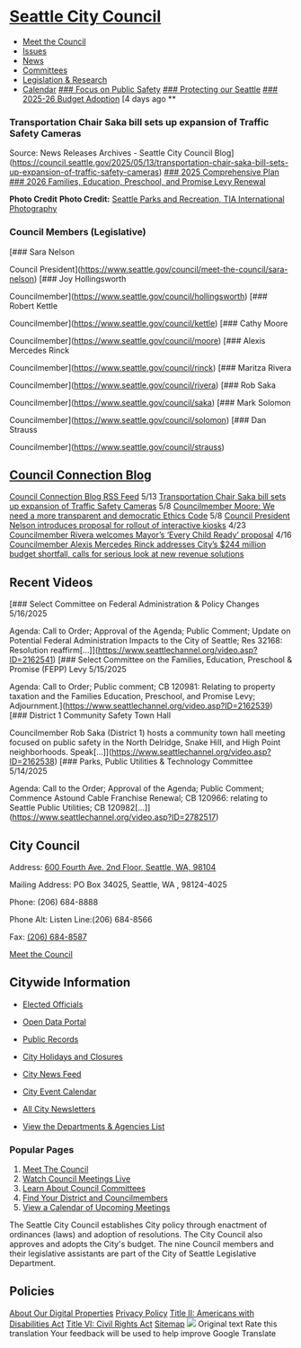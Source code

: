 

#  [Seattle City Council](https://www.seattle.gov/council) 

 *  [Meet the Council](https://www.seattle.gov/council/meet-the-council) 
 *  [Issues](https://www.seattle.gov/council/issues) 
 *  [News](https://www.seattle.gov/council/news) 
 *  [Committees](https://www.seattle.gov/council/committees) 
 *  [Legislation & Research](https://www.seattle.gov/council/legislation-and-research) 
 *  [Calendar](https://www.seattle.gov/council/calendar) 
  [### Focus on Public Safety](https://www.seattle.gov/council/issues/councils-focus-on-public-safety)   [### Protecting our Seattle](https://www.seattle.gov/council/issues/federal-changes-protecting-our-seattle)   [### 2025-26 Budget Adoption](https://www.seattle.gov/council/issues/2025-26-budget-adoption)   [4 days ago  **  

### Transportation Chair Saka bill sets up expansion of Traffic Safety Cameras

 Source: News Releases Archives - Seattle City Council Blog](https://council.seattle.gov/2025/05/13/transportation-chair-saka-bill-sets-up-expansion-of-traffic-safety-cameras)   [### 2025 Comprehensive Plan](https://www.seattle.gov/council/issues/2025-comprehensive-plan)   [### 2026 Families, Education, Preschool, and Promise Levy Renewal](https://www.seattle.gov/council/issues/families-education-preschool-and-promise-(fepp)-levy)  

  __Photo Credit__  __Photo Credit:__  [Seattle Parks and Recreation, TIA International Photography](https://www.flickr.com/photos/seattleparks)  

### Council Members (Legislative)

  [### Sara Nelson

 Council President](https://www.seattle.gov/council/meet-the-council/sara-nelson)   [### Joy Hollingsworth

 Councilmember](https://www.seattle.gov/council/hollingsworth)   [### Robert Kettle

 Councilmember](https://www.seattle.gov/council/kettle)   [### Cathy Moore

 Councilmember](https://www.seattle.gov/council/moore)   [### Alexis Mercedes Rinck

 Councilmember](https://www.seattle.gov/council/rinck)   [### Maritza Rivera

 Councilmember](https://www.seattle.gov/council/rivera)   [### Rob Saka

 Councilmember](https://www.seattle.gov/council/saka)   [### Mark Solomon

 Councilmember](https://www.seattle.gov/council/solomon)   [### Dan Strauss

 Councilmember](https://www.seattle.gov/council/strauss)  

##  [Council Connection Blog](https://council.seattle.gov) 

  [Council Connection Blog RSS Feed](https://council.seattle.gov/feed)  5/13  [Transportation Chair Saka bill sets up expansion of Traffic Safety Cameras](https://council.seattle.gov/2025/05/13/transportation-chair-saka-bill-sets-up-expansion-of-traffic-safety-cameras)  5/8  [Councilmember Moore: We need a more transparent and democratic Ethics Code](https://council.seattle.gov/2025/05/08/councilmember-moore-we-need-a-more-transparent-and-democratic-ethics-code)  5/8  [Council President Nelson introduces proposal for rollout of interactive kiosks](https://council.seattle.gov/2025/05/08/council-president-nelson-introduces-proposal-for-rollout-of-interactive-kiosks)  4/23  [Councilmember Rivera welcomes Mayor’s ‘Every Child Ready’ proposal](https://council.seattle.gov/2025/04/23/councilmember-rivera-welcomes-mayors-every-child-ready-proposal)  4/16  [Councilmember Alexis Mercedes Rinck addresses City’s $244 million budget shortfall, calls for serious look at new revenue solutions](https://council.seattle.gov/2025/04/16/councilmember-alexis-mercedes-rinck-addresses-citys-244-million-budget-shortfall-calls-for-serious-look-at-new-revenue-solutions)  

## Recent Videos

  [### Select Committee on Federal Administration & Policy Changes 5/16/2025

 Agenda: Call to Order; Approval of the Agenda; Public Comment; Update on Potential Federal Administration Impacts to the City of Seattle; Res 32168: Resolution reaffirm[...]](https://www.seattlechannel.org/video.asp?ID=2162541)   [### Select Committee on the Families, Education, Preschool & Promise (FEPP) Levy 5/15/2025

Agenda: Call to Order; Public comment; CB 120981: Relating to property taxation and the Families Education, Preschool, and Promise Levy; Adjournment.](https://www.seattlechannel.org/video.asp?ID=2162539)   [### District 1 Community Safety Town Hall

 Councilmember Rob Saka (District 1) hosts a community town hall meeting focused on public safety in the North Delridge, Snake Hill, and High Point neighborhoods.  Speak[...]](https://www.seattlechannel.org/video.asp?ID=2162538)   [### Parks, Public Utilities & Technology Committee 5/14/2025

 Agenda: Call to the Order; Approval of the Agenda; Public Comment; Commence Astound Cable Franchise Renewal; CB 120966:  relating to Seattle Public Utilities; CB 120982[...]](https://www.seattlechannel.org/video.asp?ID=2782517)  

## City Council

 Address:  [600 Fourth Ave. 2nd Floor, Seattle, WA, 98104](https://www.google.com/maps/place/600%20Fourth%20Ave.%202nd%20Floor,%20Seattle,%20WA,%2098104) 

 Mailing Address: PO Box 34025, Seattle, WA , 98124-4025

 Phone: (206) 684-8888

 Phone Alt: Listen Line:(206) 684-8566

 Fax:  [(206) 684-8587](https:+1%20(206)%20684-8587) 

 [Meet the Council](https://www.seattle.gov/council/meet-the-council) 

## Citywide Information

 *  [Elected Officials](https://www.seattle.gov/elected-officials) 
 *  [Open Data Portal](https://data.seattle.gov) 
 *  [Public Records](https://www.seattle.gov/public-records) 
 *  [City Holidays and Closures](https://www.seattle.gov/holidays-and-closures) 

 *  [City News Feed](https://news.seattle.gov) 
 *  [City Event Calendar](https://www.seattle.gov/event-calendar) 
 *  [All City Newsletters](https://public.govdelivery.com/accounts/WASEATTLE/subscriber/topics?qsp=CODE_RED) 
 *  [View the Departments & Agencies List](https://www.seattle.gov/departments) 

### Popular Pages

 1.  [Meet The Council](https://www.seattle.gov/council/meet-the-council) 
 1.  [Watch Council Meetings Live](https://www.seattle.gov/council/watch-council-live) 
 1.  [Learn About Council Committees](https://www.seattle.gov/council/committees) 
 1.  [Find Your District and Councilmembers](https://www.seattle.gov/council/meet-the-council/find-your-district-and-councilmembers) 
 1.  [View a Calendar of Upcoming Meetings](https://www.seattle.gov/council/calendar) 

The Seattle City Council establishes City policy through enactment of ordinances (laws) and adoption of resolutions. The City Council also approves and adopts the City's budget. The nine Council members and their legislative assistants are part of the City of Seattle Legislative Department.

## Policies

  [About Our Digital Properties](https://www.seattle.gov/about-our-digital-properties)   [Privacy Policy](https://www.seattle.gov/tech/data-privacy/privacy-statement)   [Title II: Americans with Disabilities Act](https://www.seattle.gov/americans-with-disabilities-act)   [Title VI: Civil Rights Act](https://www.seattle.gov/civilrights/laws-we-enforce/title-vi-civil-rights-act)   [Sitemap](https://www.seattle.gov/sitemap)   ![](https://fonts.gstatic.com/s/i/productlogos/translate/v14/24px.svg)  Original text Rate this translation Your feedback will be used to help improve Google Translate 